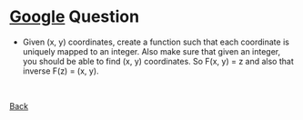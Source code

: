 # [Google](https://github.com/twowaits/SDE-Interview-Questions/tree/master/Google) Question
- Given (x, y) coordinates, create a function such that each coordinate is uniquely mapped to an integer. Also make sure that given an integer, you should be able to find (x, y) coordinates. So F(x, y) = z and also that inverse F(z) = (x, y).

<br />

[Back](../../../../)